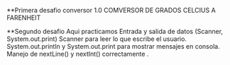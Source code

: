 **Primera desafio
conversor 1.0
COMVERSOR DE GRADOS CELCIUS A FARENHEIT



**Segundo desafio
Aqui practicamos Entrada y salida de datos (Scanner, System.out.print)
Scanner para leer lo que escribe el usuario.
System.out.println y System.out.print para mostrar mensajes en consola.
Manejo de nextLine() y nextInt() correctamente .